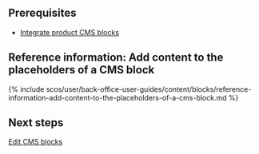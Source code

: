 

## Prerequisites

* [Integrate product CMS blocks](/docs/scos/dev/technical-enhancement-integration-guides/integrate-product-cms-blocks.html)









## Reference information: Add content to the placeholders of a CMS block

{% include scos/user/back-office-user-guides/content/blocks/reference-information-add-content-to-the-placeholders-of-a-cms-block.md %} <!-- To edit, see /_includes/scos/user/back-office-user-guides/content/blocks/reference-information-add-content-to-the-placeholders-of-a-cms-block.md -->


## Next steps

[Edit CMS blocks](/docs/scos/user/back-office-user-guides/{{page.version}}/content/blocks/edit-cms-blocks.html)
